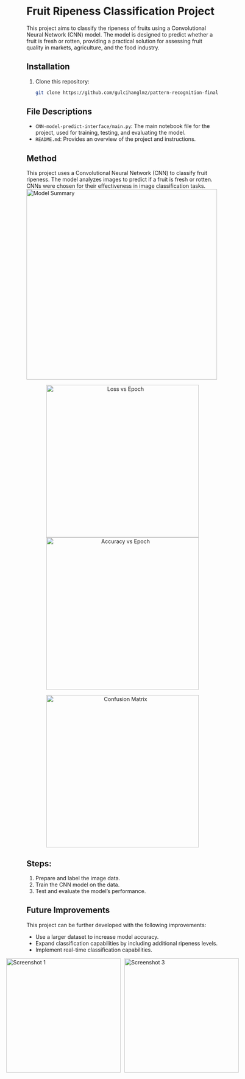 # Fruit Ripeness Classification Project

This project aims to classify the ripeness of fruits using a Convolutional Neural Network (CNN) model. The model is designed to predict whether a fruit is fresh or rotten, providing a practical solution for assessing fruit quality in markets, agriculture, and the food industry.

## Installation

1. Clone this repository:
   ```bash
   git clone https://github.com/gulcihanglmz/pattern-recognition-final-project

## File Descriptions
- `CNN-model-predict-interface/main.py`: The main notebook file for the project, used for training, testing, and evaluating the model.
- `README.md`: Provides an overview of the project and instructions.

## Method
This project uses a Convolutional Neural Network (CNN) to classify fruit ripeness. The model analyzes images to predict if a fruit is fresh or rotten. CNNs were chosen for their effectiveness in image classification tasks.
<img src="https://github.com/user-attachments/assets/482d1a02-f7f8-41ed-b292-db6b4724c263" alt="Model Summary" width="500">
<p align="center">
    <img src="https://github.com/user-attachments/assets/75b168d9-e49d-4c1a-868a-cd51670eb952" alt="Loss vs Epoch" width="400">
    <img src="https://github.com/user-attachments/assets/64b78ff7-2f60-4eff-b0ac-75678fbee918" alt="Accuracy vs Epoch" width="400">
</p>
<p align="center">
    <img src="https://github.com/user-attachments/assets/eb038076-b1fc-402c-a73a-bdea9122d9ad" alt="Confusion Matrix" width="400">
</p>

## Steps:
1. Prepare and label the image data.
2. Train the CNN model on the data.
3. Test and evaluate the model’s performance.

## Future Improvements
This project can be further developed with the following improvements:

- Use a larger dataset to increase model accuracy.
- Expand classification capabilities by including additional ripeness levels.
- Implement real-time classification capabilities.
<p align="center">
  <div style="display: flex; justify-content: center; gap: 10px;">
      <img src="https://github.com/user-attachments/assets/5302d1a7-fad7-42bd-8732-159dc553accc" alt="Screenshot 1" width="300">
      <img src="https://github.com/user-attachments/assets/fa7c6af9-79b0-4be7-ae8a-cb213805f401" alt="Screenshot 3" width="300">
  </div>
</p>






